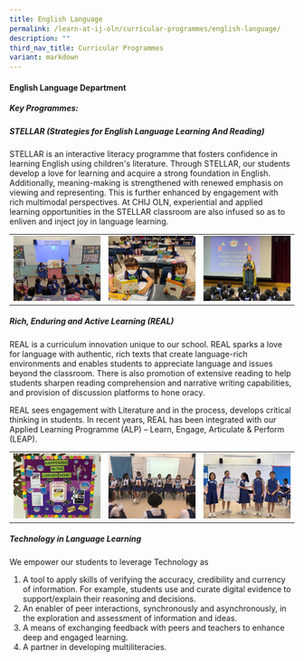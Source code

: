 ```yaml
---
title: English Language
permalink: /learn-at-ij-oln/curricular-programmes/english-language/
description: ""
third_nav_title: Curricular Programmes
variant: markdown
---
```

#### English Language Department
##### Key Programmes: 
##### STELLAR (Strategies for English Language Learning And Reading) 

STELLAR is an interactive literacy programme that fosters confidence in learning English using children's literature. Through STELLAR, our students develop a love for learning and acquire a strong foundation in English. Additionally, meaning-making is strengthened with renewed emphasis on viewing and representing. This is further enhanced by engagement with rich multimodal perspectives. At CHIJ OLN, experiential and applied learning opportunities in the STELLAR classroom are also infused so as to enliven and inject joy in language learning. 
<table style="border-collapse: collapse; width: 100%;" border="0">
<tbody>
<tr>
<td><img src="/images/Our%20Curriculum/EL/STELLAR_in_action_w.jpg"></td>
<td><img src="/images/Our%20Curriculum/EL/Reading_as_a_way_of_life_w.jpg"></td>
	<td><img src="/images/Our%20Curriculum/EL/The_Queen_s_Challenge_w.jpg"></td>
</tr>
</tbody>
</table>

##### Rich, Enduring and Active Learning (REAL)
REAL is a curriculum innovation unique to our school. REAL sparks a love for language with authentic, rich texts that create language-rich environments and enables students to appreciate language and issues beyond the classroom. There is also promotion of extensive reading to help students sharpen reading comprehension and narrative writing capabilities, and provision of discussion platforms to hone oracy. 

REAL sees engagement with Literature and in the process, develops critical thinking in students. In recent years, REAL has been integrated with our Applied Learning Programme (ALP) – Learn, Engage, Articulate &amp; Perform (LEAP).
<table style="border-collapse: collapse; width: 100%;" border="0">
<tbody><tr>
<td><img src="/images/Our%20Curriculum/EL/Library_Programme_in_line_with_REAL_w.jpg"></td>
<td><img src="/images/Our%20Curriculum/EL/Hotseating_with_Narnia_w.jpg"></td>
	<td><img src="/images/Our%20Curriculum/EL/REAL_Presentations_w.jpg"></td>
</tr></tbody></table>

##### Technology in Language Learning
We empower our students to leverage Technology as 
1. A tool to apply skills of verifying the accuracy, credibility and currency of information. For example, students use and curate digital evidence to support/explain their reasoning and decisions.
2. An enabler of peer interactions, synchronously and asynchronously, in the exploration and assessment of information and ideas.  
3. A means of exchanging feedback with peers and teachers to enhance deep and engaged learning. 
4. A partner in developing multiliteracies.
